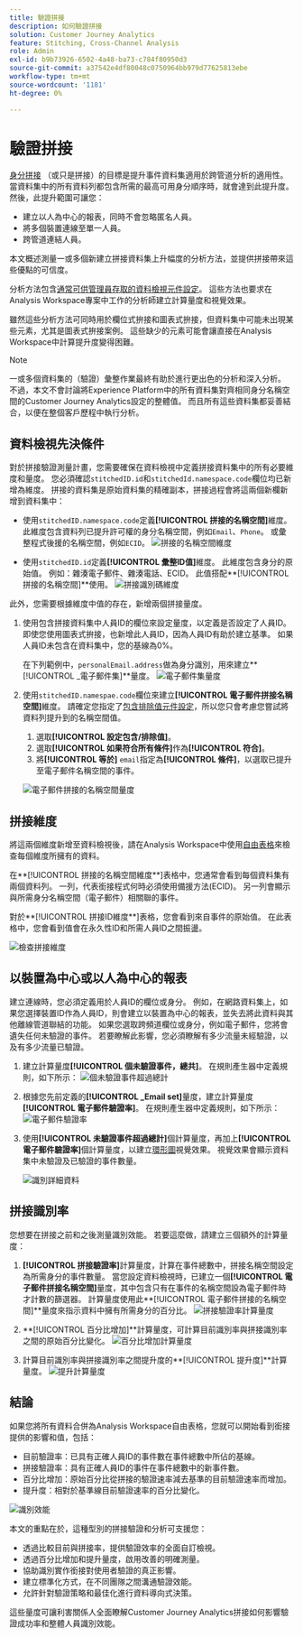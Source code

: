 ```yaml
---
title: 驗證拼接
description: 如何驗證拼接
solution: Customer Journey Analytics
feature: Stitching, Cross-Channel Analysis
role: Admin
exl-id: b9b73926-6502-4a48-ba73-c784f80950d3
source-git-commit: a37542e4df80048c0750964bb979d77625813ebe
workflow-type: tm+mt
source-wordcount: '1181'
ht-degree: 0%

---
```


# 驗證拼接

[身分拼接](/help/stitching/overview.md) （或只是拼接）的目標是提升事件資料集適用於跨管道分析的適用性。 當資料集中的所有資料列都包含所需的最高可用身分順序時，就會達到此提升度。 然後，此提升範圍可讓您：

* 建立以人為中心的報表，同時不會忽略匿名人員。
* 將多個裝置連線至單一人員。
* 跨管道連結人員。

本文概述測量一或多個新建立拼接資料集上升幅度的分析方法，並提供拼接帶來這些優點的可信度。

分析方法包含[通常可供管理員存取的資料檢視元件設定](/help/data-views/component-settings/overview.md)。 這些方法也要求在Analysis Workspace專案中工作的分析師建立計算量度和視覺效果。

雖然這些分析方法可同時用於欄位式拚接和圖表式拚接，但資料集中可能未出現某些元素，尤其是圖表式拚接案例。 這些缺少的元素可能會讓直接在Analysis Workspace中計算提升度變得困難。

>[!NOTE]
>
>一或多個資料集的（驗證）彙整作業最終有助於進行更出色的分析和深入分析。 不過，本文不會討論將Experience Platform中的所有資料集對齊相同身分名稱空間的Customer Journey Analytics設定的整體值。 而且所有這些資料集都妥善結合，以便在整個客戶歷程中執行分析。


## 資料檢視先決條件

對於拼接驗證測量計畫，您需要確保在資料檢視中定義拼接資料集中的所有必要維度和量度。 您必須確認`stitchedID.id`和`stitchedId.namespace.code`欄位均已新增為維度。 拼接的資料集是原始資料集的精確副本，拼接過程會將這兩個新欄新增到資料集中：

* 使用`stitchedID.namespace.code`定義&#x200B;**[!UICONTROL 拼接的名稱空間]**&#x200B;維度。 此維度包含資料列已提升許可權的身分名稱空間，例如`Email`、`Phone`。 或彙整程式後援的名稱空間，例如`ECID`。
  ![拼接的名稱空間維度](assets/stitchednamespace-dimension.png)

* 使用`stitchedID.id`定義&#x200B;**[!UICONTROL 彙整ID值]**&#x200B;維度。 此維度包含身分的原始值。 例如：雜湊電子郵件、雜湊電話、ECID。 此值搭配&#x200B;**[!UICONTROL 拼接的名稱空間]**使用。
  ![拼接識別碼維度](assets/stitchedid-dimension.png)


此外，您需要根據維度中值的存在，新增兩個拼接量度。

1. 使用包含拼接資料集中人員ID的欄位來設定量度，以定義是否設定了人員ID。 即使您使用圖表式拚接，也新增此人員ID，因為人員ID有助於建立基準。 如果人員ID未包含在資料集中，您的基線為0%。

   在下列範例中，`personalEmail.address`做為身分識別，用來建立&#x200B;**[!UICONTROL _電子郵件集]**量度。
   ![電子郵件集量度](assets/emailset-metric.png)

1. 使用`stitchedID.namespae.code`欄位來建立&#x200B;**[!UICONTROL 電子郵件拼接名稱空間]**&#x200B;維度。 請確定您指定了[包含排除值元件設定](/help/data-views/component-settings/include-exclude-values.md)，所以您只會考慮您嘗試將資料列提升到的名稱空間值。
   1. 選取&#x200B;**[!UICONTROL 設定包含/排除值]**。
   1. 選取&#x200B;**[!UICONTROL 如果符合所有條件]**&#x200B;作為&#x200B;**[!UICONTROL 符合]**。
   1. 將&#x200B;**[!UICONTROL 等於]** `email`指定為&#x200B;**[!UICONTROL 條件]**，以選取已提升至電子郵件名稱空間的事件。

   ![電子郵件拼接的名稱空間量度](assets/emailstitchednamespace-metric.png)

## 拼接維度

將這兩個維度新增至資料檢視後，請在Analysis Workspace中使用[自由表格](/help/analysis-workspace/visualizations/freeform-table/freeform-table.md)來檢查每個維度所擁有的資料。

在**[!UICONTROL 拼接的名稱空間維度**]表格中，您通常會看到每個資料集有兩個資料列。 一列，代表銜接程式何時必須使用備援方法(ECID)。 另一列會顯示與所需身分名稱空間（電子郵件）相關聯的事件。

對於**[!UICONTROL 拼接ID維度**]表格，您會看到來自事件的原始值。 在此表格中，您會看到值會在永久性ID和所需人員ID之間振盪。

![檢查拼接維度](assets/check-data-on-stitching.png)


## 以裝置為中心或以人為中心的報表

建立連線時，您必須定義用於人員ID的欄位或身分。 例如，在網路資料集上，如果您選擇裝置ID作為人員ID，則會建立以裝置為中心的報表，並失去將此資料與其他離線管道聯結的功能。 如果您選取跨頻道欄位或身分，例如電子郵件，您將會遺失任何未驗證的事件。 若要瞭解此影響，您必須瞭解有多少流量未經驗證，以及有多少流量已驗證。

1. 建立計算量度&#x200B;**[!UICONTROL 個未驗證事件，總共]**。 在規則產生器中定義規則，如下所示：
   ![個未驗證事件超過總計](assets/calcmetric-unauthenticatedeventsovertotal.png)

1. 根據您先前定義的&#x200B;**[!UICONTROL _Email set]**&#x200B;量度，建立計算量度&#x200B;**[!UICONTROL 電子郵件驗證率]**。 在規則產生器中定義規則，如下所示：
   ![電子郵件驗證率](assets/calcmetric-emailauthenticationrate.png)

1. 使用&#x200B;**[!UICONTROL 未驗證事件超過總計]**&#x200B;個計算量度，再加上&#x200B;**[!UICONTROL 電子郵件驗證率]**&#x200B;個計算量度，以建立[環形圖](/help/analysis-workspace/visualizations/donut.md)視覺效果。 視覺效果會顯示資料集中未驗證及已驗證的事件數量。

   ![識別詳細資料](assets/identification-details.png)



## 拼接識別率

您想要在拼接之前和之後測量識別效能。 若要這麼做，請建立三個額外的計算量度：

1. **[!UICONTROL 拼接驗證率]**&#x200B;計算量度，計算在事件總數中，拼接名稱空間設定為所需身分的事件數量。 當您設定資料檢視時，已建立一個&#x200B;**[!UICONTROL 電子郵件拼接名稱空間]**&#x200B;量度，其中包含只有在事件的名稱空間設為電子郵件時才計數的篩選器。 計算量度使用此&#x200B;**[!UICONTROL 電子郵件拼接的名稱空間]**量度來指示資料中擁有所需身分的百分比。
   ![拼接驗證率計算量度](assets/calcmetric-stitchedauthenticationrate.png)

1. **[!UICONTROL 百分比增加]**計算量度，可計算目前識別率與拼接識別率之間的原始百分比變化。
   ![百分比增加計算量度](assets/calcmetric-percentincrease.png)

1. 計算目前識別率與拼接識別率之間提升度的&#x200B;**[!UICONTROL 提升度]**計算量度。
   ![提升計算量度](assets/calcmetric-lift.png)


## 結論

如果您將所有資料合併為Analysis Workspace自由表格，您就可以開始看到銜接提供的影響和值，包括：

* 目前驗證率：已具有正確人員ID的事件數在事件總數中所佔的基線。
* 拼接驗證率：具有正確人員ID的事件在事件總數中的新事件數。
* 百分比增加：原始百分比從拼接的驗證速率減去基準的目前驗證速率而增加。
* 提升度：相對於基準線目前驗證速率的百分比變化。

![識別效能](assets/identification-performance.png)

本文的重點在於，這種型別的拼接驗證和分析可支援您：

* 透過比較目前與拼接率，提供驗證效率的全面自訂檢視。
* 透過百分比增加和提升量度，啟用改善的明確測量。
* 協助識別實作銜接對使用者驗證的真正影響。
* 建立標準化方式，在不同團隊之間溝通驗證效能。
* 允許針對驗證策略和最佳化進行資料導向式決策。

這些量度可讓利害關係人全面瞭解Customer Journey Analytics拼接如何影響驗證成功率和整體人員識別效能。

